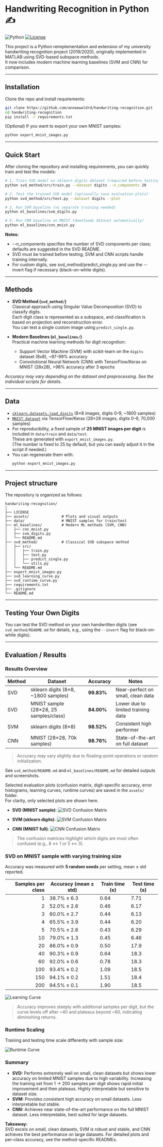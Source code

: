 # Handwriting Recognition in Python ✍️

![Python](https://img.shields.io/badge/python-3.11-blue)
[![License](https://img.shields.io/badge/license-MIT-green)](LICENSE)

This project is a Python reimplementation and extension of my university handwriting recognition project (2019/2020), originally implemented in MATLAB using SVD-based subspace methods.  
It now includes modern machine learning baselines (SVM and CNN) for comparison.

---

## Installation

Clone the repo and install requirements:

```bash
git clone https://github.com/annaewaldrd/handwriting-recognition.git
cd handwriting-recognition
pip install -r requirements.txt
```

(Optional) If you want to export your own MNIST samples:

```bash
python export_mnist_images.py
```

---

## Quick Start

After cloning the repository and installing requirements, you can quickly train and test the models:

```bash
# 1. Train SVD model on sklearn digits dataset (required before testing)
python svd_method/src/train.py --dataset digits --n_components 20

# 2. Test the trained SVD model (optionally save evaluation plots)
python svd_method/src/test.py --dataset digits --plot

# 3. Run SVM baseline (no separate training needed)
python ml_baselines/svm_digits.py

# 4. Run CNN baseline on MNIST (downloads dataset automatically)
python ml_baselines/cnn_mnist.py
```

**Notes:**
- --n_components specifies the number of SVD components per class; defaults are suggested in the SVD README.
- SVD must be trained before testing; SVM and CNN scripts handle training internally.
- For custom digits, see svd_method/predict_single.py and use the --invert flag if necessary (black-on-white digits).

---

## Methods

- **SVD Method (`svd_method/`)**  
  Classical approach using Singular Value Decomposition (SVD) to classify digits.  
  Each digit class is represented as a subspace, and classification is based on projection and reconstruction error.  
  You can test a single custom image using `predict_single.py`.


- **Modern Baselines (`ml_baselines/`)**  
  Practical machine learning methods for digit recognition:  
  - Support Vector Machine (SVM) with scikit-learn on the `digits` dataset (8x8), ~97-99% accuracy  
  - Convolutional Neural Network (CNN) with TensorFlow/Keras on MNIST (28x28), >98% accuracy after 3 epochs  

*Accuracy may vary depending on the dataset and preprocessing. See the individual scripts for details.*

---

## Data

- [`sklearn.datasets.load_digits`](https://scikit-learn.org/stable/modules/generated/sklearn.datasets/load_digits.html) (8×8 images, digits 0–9, ~1800 samples)  
- [`MNIST dataset`](http://yann.lecun.com/exdb/mnist) via TensorFlow/Keras (28×28 images, digits 0–9, 70,000 samples)  
- For reproducibility, a fixed sample of **25 MNIST images per digit** is included in `data/train` and `data/test`.  
  These are generated with `export_mnist_images.py`.  
  (The number is fixed to 25 by default, but you can easily adjust it in the script if needed.)
- You can regenerate them with: 
  ```bash
  python export_mnist_images.py
  ```

---

## Project structure

The repository is organized as follows:

```text
handwriting-recognition/
│
├── LICENSE
├── assets/               # Plots and visual outputs
├── data/                 # MNIST samples for train/test
├── ml_baselines/         # Modern ML methods (SVM, CNN)
│   ├── cnn_mnist.py
│   ├── svm_digits.py
│   └── README.md
├── svd_method/           # Classical SVD subspace method
│   ├── src/
│   │   ├── train.py
│   │   ├── test.py
│   │   ├── predict_single.py
│   │   └── utils.py
│   └── README.md
├── export_mnist_images.py
├── svd_learning_curve.py
├── svd_runtime_curve.py
├── requirements.txt
├── .gitignore
└── README.md
```

---

## Testing Your Own Digits

You can test the SVD method on your own handwritten digits (see `svd_method/README.md` for details, e.g., using the `--invert` flag for black-on-white digits).

---

## Evaluation / Results

### Results Overview

| Method | Dataset | Accuracy | Notes |
|--------|---------|----------------|-------|
| SVD | sklearn digits (8×8, ~1800 samples) | **99.83%** | Near-perfect on small, clean data |
| SVD | MNIST sample (28×28, 25 samples/class) | **84.00%** | Lower due to limited training data |
| SVM | sklearn digits (8×8) | **98.52%** | Consistent high performer |
| CNN | MNIST (28×28, 70k samples) | **98.76%** | State-of-the-art on full dataset |

> Accuracy may vary slightly due to floating-point operations or random initialization.

See `svd_method/README.md` and `ml_baselines/README.md` for detailed outputs and screenshots.

Selected evaluation plots (confusion matrix, digit-specific accuracy, error histograms, learning curves, runtime curves) are saved in the `assets/` folder.  
For clarity, only selected plots are shown here.

- **SVD (MNIST sample)**:
  ![SVD Confusion Matrix](assets/svd_confusion_matrix.png)

- **SVM (sklearn digits)**:
  ![SVM Confusion Matrix](assets/svm_confusion_matrix.png)

- **CNN (MNIST full)**:
  ![CNN Confusion Matrix](assets/cnn_confusion_matrix.png)

> The confusion matrices highlight which digits are most often confused (e.g., 8 ↔ 1 or 5 ↔ 3).

### SVD on MNIST sample with varying training size

Accuracy was measured with **5 random seeds** per setting, mean ± std reported.

| Samples per class | Accuracy (mean ± std) | Train time (s) | Test time (s) |
|------------------:|-----------------------|----------------|---------------|
| 1   | 38.7% ± 6.3 | 0.64 | 7.71 |
| 2   | 52.0% ± 2.6 | 0.46 | 6.17 |
| 3   | 60.0% ± 2.7 | 0.44 | 6.13 |
| 4   | 65.5% ± 3.9 | 0.44 | 6.20 |
| 5   | 70.5% ± 2.6 | 0.43 | 6.29 |
| 10  | 79.0% ± 1.3 | 0.45 | 6.46 |
| 20  | 86.0% ± 0.9 | 0.50 | 17.9 |
| 40  | 90.3% ± 0.9 | 0.64 | 18.3 |
| 60  | 92.0% ± 0.6 | 0.78 | 18.3 |
| 100 | 93.4% ± 0.2 | 1.09 | 18.5 |
| 150 | 94.1% ± 0.2 | 1.51 | 18.4 |
| 200 | 94.5% ± 0.1 | 1.90 | 18.5 |

![Learning Curve](assets/svd_learning_curve.png)

> Accuracy improves steeply with additional samples per digit, but the curve levels off after ~40 and plateaus beyond ~60, indicating diminishing returns.

### Runtime Scaling

Training and testing time scale differently with sample size:

![Runtime Curve](assets/svd_runtime_curve.png)

### Summary

- **SVD:** Performs extremely well on small, clean datasets but shows lower accuracy on limited MNIST samples due to high variability. Increasing the training set from 1 → 200 samples per digit shows rapid initial improvement and then plateaus. Highly interpretable but sensitive to dataset size.  
- **SVM:** Provides consistent high accuracy on small datasets. Less interpretable but stable.  
- **CNN:** Achieves near state-of-the-art performance on the full MNIST dataset. Less interpretable, best suited for large datasets.  


**Takeaway:**  
SVD excels on small, clean datasets, SVM is robust and stable, and CNN achieves the best performance on large datasets.
For detailed plots and per-class accuracy, see the method-specific READMEs.
